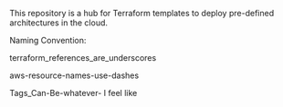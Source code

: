 This repository is a hub for Terraform templates to deploy pre-defined architectures in the cloud.

Naming Convention: 

terraform_references_are_underscores

aws-resource-names-use-dashes

Tags_Can-Be-whatever- I feel like
